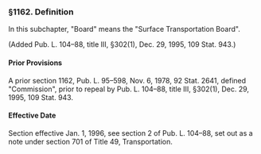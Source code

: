 ### §1162. Definition ###

In this subchapter, "Board" means the "Surface Transportation Board".

(Added Pub. L. 104–88, title III, §302(1), Dec. 29, 1995, 109 Stat. 943.)

#### Prior Provisions ####

A prior section 1162, Pub. L. 95–598, Nov. 6, 1978, 92 Stat. 2641, defined "Commission", prior to repeal by Pub. L. 104–88, title III, §302(1), Dec. 29, 1995, 109 Stat. 943.

#### Effective Date ####

Section effective Jan. 1, 1996, see section 2 of Pub. L. 104–88, set out as a note under section 701 of Title 49, Transportation.